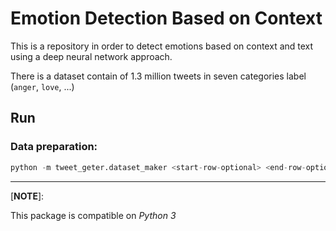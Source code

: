# Emotion Detection Based on Context

This is a repository in order to detect emotions based on context and text using a deep neural network approach.

There is a dataset contain of 1.3 million tweets in seven categories label (`anger`, `love`, ...)

## Run

### Data preparation:

```python
python -m tweet_geter.dataset_maker <start-row-optional> <end-row-optional>
```

---
[**NOTE**]:

This package is compatible on *Python 3*